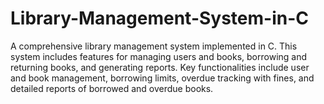 # Library-Management-System-in-C
A comprehensive library management system implemented in C. This system includes features for managing users and books, borrowing and returning books, and generating reports. Key functionalities include user and book management, borrowing limits, overdue tracking with fines, and detailed reports of borrowed and overdue books.

